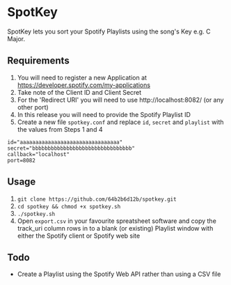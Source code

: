 # SpotKey
SpotKey lets you sort your Spotify Playlists using the song's Key e.g. C Major.

## Requirements
1. You will need to register a new Application at https://developer.spotify.com/my-applications
2. Take note of the Client ID and Client Secret
3. For the 'Redirect URI' you will need to use http://localhost:8082/ (or any other port)
4. In this release you will need to provide the Spotify Playlist ID
5. Create a new file `spotkey.conf` and replace `id`, `secret` and `playlist` with the values from Steps 1 and 4

```
id="aaaaaaaaaaaaaaaaaaaaaaaaaaaaaaaa"
secret="bbbbbbbbbbbbbbbbbbbbbbbbbbbbbbbb"
callback="localhost"
port=8082
```

## Usage
1. `git clone https://github.com/64b2b6d12b/spotkey.git`
2. `cd spotkey && chmod +x spotkey.sh`
3. `./spotkey.sh`
4. Open `export.csv` in your favourite spreatsheet software and copy the track_uri column rows in to a blank (or existing) Playlist window with either the Spotify client or Spotify web site

## Todo
* Create a Playlist using the Spotify Web API rather than using a CSV file
